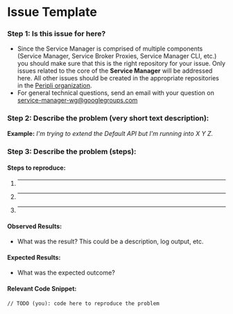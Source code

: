 # Issue Template

### Step 1: Is this issue for here?

  * Since the Service Manager is comprised of multiple components (Service Manager,  Service Broker Proxies, Service Manager CLI, etc.) you should make sure that this is the right repository for your issue. Only issues related to the core of the **Service Manager** will be addressed here. All other issues should be created in the appropriate repositories in the [Peripli organization][1].
  * For general technical questions, send an email with your question on [service-manager-wg@googlegroups.com][2]

### Step 2: Describe the problem (very short text description):

**Example:** *I'm trying to extend the Default API but I'm running into X Y Z.*

### Step 3: Describe the problem (steps):

#### Steps to reproduce:

  1. _____
  2. _____
  3. _____
  
#### Observed Results:

  * What was the result? This could be a description, log output, etc.
  
#### Expected Results:

  * What was the expected outcome?
  
#### Relevant Code Snippet:

  ``` 
  // TODO (you): code here to reproduce the problem
  ```
  
  
  [1]: https://github.com/Peripli
  [2]: service-manager-wg@googlegroups.com